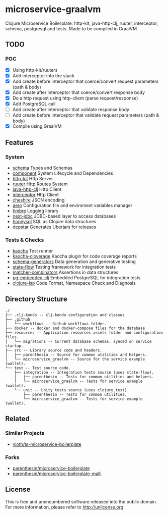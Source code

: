 # microservice-graalvm
Clojure Microservice Boilerplate: http-kit, java-http-clj, ruuter, interceptor, schema, postgresql and tests. Made to be compiled in GraalVM

## TODO

### POC

- [x] Using http-kit/ruuters
- [x] Add interceptor into the stack 
- [x] Add create before interceptor that coerce/convert request parameters (path & body)
- [x] Add create after interceptor that coerce/convert response body
- [x] Do a http request using http-client (parse request/response)
- [x] Add PostgreSQL call
- [ ] Add create after interceptor that validate response body
- [ ] Add create before interceptor that validate request parameters (path & body)
- [x] Compile using GraalVM

## Features

### System
- [schema](https://github.com/plumatic/schema) Types and Schemas
- [component](https://github.com/stuartsierra/component) System Lifecycle and Dependencies
- [http-kit](https://github.com/http-kit/http-kit) Http Server
- [ruuter](https://github.com/askonomm/ruuter) Http Routes System 
- [java-http-clj](https://github.com/schmee/java-http-clj) Http Client
- [interceptor](https://github.com/exoscale/interceptor) Http Client
- [cheshire](https://github.com/dakrone/cheshire) JSON encoding
- [aero](https://github.com/juxt/aero) Configuration file and enviroment variables manager
- [timbre](https://github.com/ptaoussanis/timbre) Logging library
- [next-jdbc](https://github.com/seancorfield/next-jdbc) JDBC-based layer to access databases
- [honeysql](https://github.com/seancorfield/honeysql) SQL as Clojure data structures
- [depstar](https://github.com/seancorfield/depstar) Generates Uberjars for releases

### Tests & Checks
- [kaocha](https://github.com/lambdaisland/kaocha) Test runner
- [kaocha-cloverage](https://github.com/lambdaisland/kaocha-cloverage) Kaocha plugin for code coverage reports
- [schema-generators](https://github.com/plumatic/schema-generators) Data generation and generative testing
- [state-flow](https://github.com/nubank/state-flow) Testing framework for integration tests
- [matcher-combinators](https://github.com/nubank/matcher-combinators) Assertions in data structures
- [pg-embedded-clj](https://github.com/Bigsy/pg-embedded-clj) Embedded PostgreSQL for integration tests
- [clojure-lsp](https://github.com/clojure-lsp/clojure-lsp/) Code Format, Namespace Check and Diagnosis

## Directory Structure
```
./
├── .clj-kondo -- clj-kondo configuration and classes
├── .github
│   └── workflows -- Github workflows folder.
├── docker -- docker and docker-compose files for the database
├── resources -- Application resources assets folder and configuration files.
│   └── migrations -- Current database schemas, synced on service startup.
├── src -- Library source code and headers.
│   ├── parenthesin -- Source for common utilities and helpers.
│   └── microservice_graalvm -- Source for the service example (wallet).
└── test -- Test source code.
    ├── integration -- Integration tests source (uses state-flow).
    │   ├── parenthesin -- Tests for common utilities and helpers.
    │   └── microservice_graalvm -- Tests for service example (wallet).
    └── unit -- Unity tests source (uses clojure.test).
        ├── parenthesin -- Tests for common utilities.
        └── microservice_graalvm -- Tests for service example (wallet).
```

## Related

### Similar Projects
- [vloth/ts-microservice-boilerplate](https://github.com/vloth/ts-microservice-boilerplate)

### Forks
- [parenthesin/microservice-boilerplate](https://github.com/parenthesin/microservice-boilerplate)
- [parenthesin/microservice-boilerplate-malli](https://github.com/parenthesin/microservice-boilerplate-malli)

## License
This is free and unencumbered software released into the public domain.  
For more information, please refer to <http://unlicense.org>
